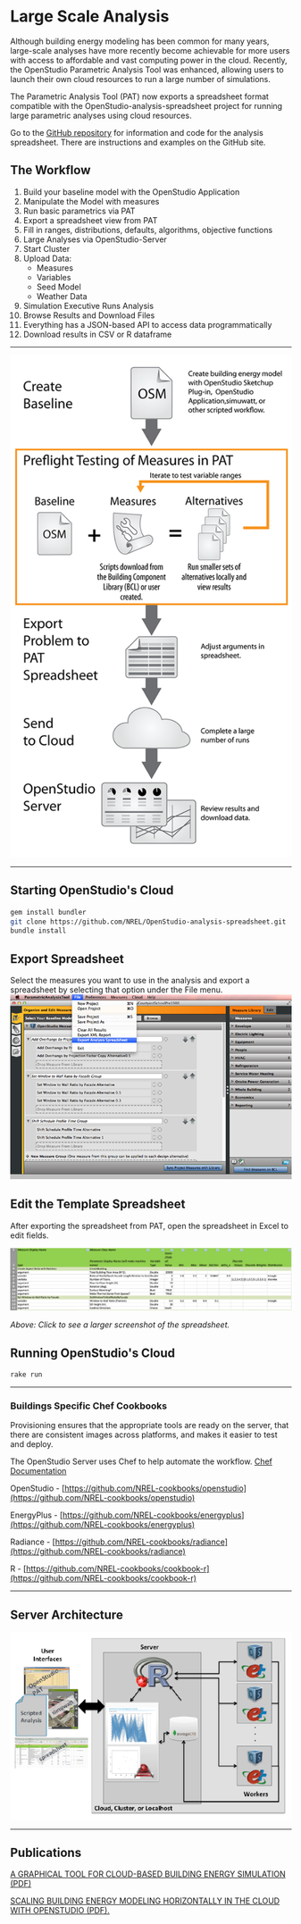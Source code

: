 <h1>Large Scale Analysis</h1>
Although building energy modeling has been common for many years, large-scale analyses have more recently become achievable for more users with access to affordable and vast computing power in the cloud. Recently, the OpenStudio Parametric Analysis Tool was enhanced, allowing users to launch their own cloud resources to run a large number of simulations.

The Parametric Analysis Tool (PAT) now exports a spreadsheet format compatible with the OpenStudio-analysis-spreadsheet project for running large parametric analyses using cloud resources.

Go to the [GitHub repository](https://github.com/NREL/OpenStudio-analysis-spreadsheet) for information and code for the analysis spreadsheet. There are instructions and examples on the GitHub site.

## The Workflow
1. Build your baseline model with the OpenStudio Application
2. Manipulate the Model with measures
3. Run basic parametrics via PAT
4. Export a spreadsheet view from PAT
5. Fill in ranges, distributions, defaults, algorithms, objective functions
6. Large Analyses via OpenStudio-Server
7. Start Cluster
8. Upload Data:
    - Measures
    - Variables
    - Seed Model
    - Weather Data
9. Simulation Executive Runs Analysis
10. Browse Results and Download Files
11. Everything has a JSON-based API to access data programmatically
12. Download results in CSV or R dataframe

__________

![Analysis Workflow](img/large_scale/cloud_run_process_diagram.png)

__________

## Starting OpenStudio's Cloud
```bash
gem install bundler
git clone https://github.com/NREL/OpenStudio-analysis-spreadsheet.git
bundle install
```

## Export Spreadsheet
Select the measures you want to use in the analysis and export a spreadsheet by selecting that option under the File menu.
![Export Analysis Spreadsheet Menu](img/large_scale/export_spreadsheet.png)

## Edit the Template Spreadsheet
After exporting the spreadsheet from PAT, open the spreadsheet in Excel to edit fields.

[![Spreadsheet View](img/large_scale/spreadsheet.png "Click to view")](img/large_scale/spreadsheet.png)

*Above: Click to see a larger screenshot of the spreadsheet.*

## Running OpenStudio's Cloud
```bash
rake run
```

__________

### Buildings Specific Chef Cookbooks
Provisioning ensures that the appropriate tools are ready on the server, that there are consistent images across platforms, and makes it easier to test and deploy.

The OpenStudio Server uses Chef to help automate the workflow. [Chef Documentation](https://docs.getchef.com/chef_overview.html)

OpenStudio - [https://github.com/NREL-cookbooks/openstudio](https://github.com/NREL-cookbooks/openstudio)

EnergyPlus - [https://github.com/NREL-cookbooks/energyplus](https://github.com/NREL-cookbooks/energyplus)

Radiance - [https://github.com/NREL-cookbooks/radiance](https://github.com/NREL-cookbooks/radiance)

R - [https://github.com/NREL-cookbooks/cookbook-r](https://github.com/NREL-cookbooks/cookbook-r)

__________

## Server Architecture
![Analysis Architecture](img/large_scale/architecture.png)

__________

## Publications
[A GRAPHICAL TOOL FOR CLOUD-BASED BUILDING ENERGY SIMULATION (PDF)](img/pdfs/graphical-tool-cloud-based.pdf)

[SCALING BUILDING ENERGY MODELING HORIZONTALLY IN THE CLOUD WITH OPENSTUDIO (PDF).](img/pdfs/scaling-building-energy-modeling.pdf)
